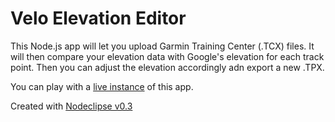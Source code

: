 # Velo Elevation Editor

This Node.js app will let you upload Garmin Training Center (.TCX) files.
It will then compare your elevation data with Google's elevation for each track point.
Then you can adjust the elevation accordingly adn export a new .TPX.

You can play with a [live instance](http://elevationeditor.nodejitsu.com/) of this app.


Created with [Nodeclipse v0.3](https://github.com/Nodeclipse/nodeclipse-1)   
